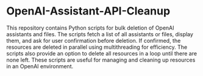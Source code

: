 # OpenAI-Assistant-API-Cleanup




This repository contains Python scripts for bulk deletion of OpenAI assistants and files. The scripts fetch a list of all assistants or files, display them, and ask for user confirmation before deletion. If confirmed, the resources are deleted in parallel using multithreading for efficiency. The scripts also provide an option to delete all resources in a loop until there are none left. These scripts are useful for managing and cleaning up resources in an OpenAI environment.
